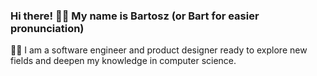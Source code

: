 ### Hi there! 👋🏼 My name is Bartosz (or Bart for easier pronunciation)
👨‍💻 I am a software engineer and product designer ready to explore new fields and deepen my knowledge in computer science.
